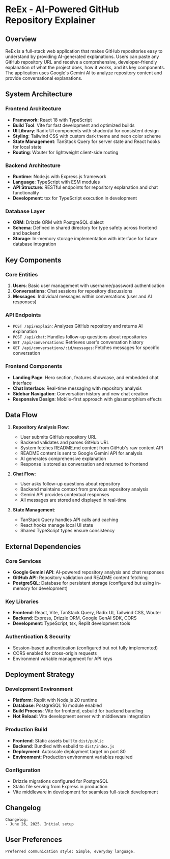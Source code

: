 # ReEx - AI-Powered GitHub Repository Explainer

## Overview

ReEx is a full-stack web application that makes GitHub repositories easy to understand by providing AI-generated explanations. Users can paste any GitHub repository URL and receive a comprehensive, developer-friendly explanation of what the project does, how it works, and its key components. The application uses Google's Gemini AI to analyze repository content and provide conversational explanations.

## System Architecture

### Frontend Architecture
- **Framework**: React 18 with TypeScript
- **Build Tool**: Vite for fast development and optimized builds
- **UI Library**: Radix UI components with shadcn/ui for consistent design
- **Styling**: Tailwind CSS with custom dark theme and neon color scheme
- **State Management**: TanStack Query for server state and React hooks for local state
- **Routing**: Wouter for lightweight client-side routing

### Backend Architecture
- **Runtime**: Node.js with Express.js framework
- **Language**: TypeScript with ESM modules
- **API Structure**: RESTful endpoints for repository explanation and chat functionality
- **Development**: tsx for TypeScript execution in development

### Database Layer
- **ORM**: Drizzle ORM with PostgreSQL dialect
- **Schema**: Defined in shared directory for type safety across frontend and backend
- **Storage**: In-memory storage implementation with interface for future database integration

## Key Components

### Core Entities
1. **Users**: Basic user management with username/password authentication
2. **Conversations**: Chat sessions for repository discussions
3. **Messages**: Individual messages within conversations (user and AI responses)

### API Endpoints
- `POST /api/explain`: Analyzes GitHub repository and returns AI explanation
- `POST /api/chat`: Handles follow-up questions about repositories
- `GET /api/conversations`: Retrieves user's conversation history
- `GET /api/conversations/:id/messages`: Fetches messages for specific conversation

### Frontend Components
- **Landing Page**: Hero section, features showcase, and embedded chat interface
- **Chat Interface**: Real-time messaging with repository analysis
- **Sidebar Navigation**: Conversation history and new chat creation
- **Responsive Design**: Mobile-first approach with glassmorphism effects

## Data Flow

1. **Repository Analysis Flow**:
   - User submits GitHub repository URL
   - Backend validates and parses GitHub URL
   - System fetches README.md content from GitHub's raw content API
   - README content is sent to Google Gemini API for analysis
   - AI generates comprehensive explanation
   - Response is stored as conversation and returned to frontend

2. **Chat Flow**:
   - User asks follow-up questions about repository
   - Backend maintains context from previous repository analysis
   - Gemini API provides contextual responses
   - All messages are stored and displayed in real-time

3. **State Management**:
   - TanStack Query handles API calls and caching
   - React hooks manage local UI state
   - Shared TypeScript types ensure consistency

## External Dependencies

### Core Services
- **Google Gemini API**: AI-powered repository analysis and chat responses
- **GitHub API**: Repository validation and README content fetching
- **PostgreSQL**: Database for persistent storage (configured but using in-memory for development)

### Key Libraries
- **Frontend**: React, Vite, TanStack Query, Radix UI, Tailwind CSS, Wouter
- **Backend**: Express, Drizzle ORM, Google GenAI SDK, CORS
- **Development**: TypeScript, tsx, Replit development tools

### Authentication & Security
- Session-based authentication (configured but not fully implemented)
- CORS enabled for cross-origin requests
- Environment variable management for API keys

## Deployment Strategy

### Development Environment
- **Platform**: Replit with Node.js 20 runtime
- **Database**: PostgreSQL 16 module enabled
- **Build Process**: Vite for frontend, esbuild for backend bundling
- **Hot Reload**: Vite development server with middleware integration

### Production Build
- **Frontend**: Static assets built to `dist/public`
- **Backend**: Bundled with esbuild to `dist/index.js`
- **Deployment**: Autoscale deployment target on port 80
- **Environment**: Production environment variables required

### Configuration
- Drizzle migrations configured for PostgreSQL
- Static file serving from Express in production
- Vite middleware in development for seamless full-stack development

## Changelog

```
Changelog:
- June 26, 2025. Initial setup
```

## User Preferences

```
Preferred communication style: Simple, everyday language.
```